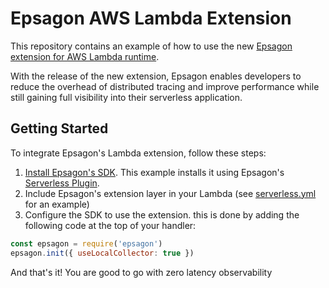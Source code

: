 # Epsagon AWS Lambda Extension

This repository contains an example of how to use the new [Epsagon extension for AWS Lambda runtime](https://epsagon.com/development/aws-lambda-extension/).

With the release of the new extension, Epsagon enables developers to reduce the overhead of distributed tracing and improve performance while still gaining full visibility into their serverless application.

## Getting Started

To integrate Epsagon's Lambda extension, follow these steps:
1. [Install Epsagon's SDK](https://docs.epsagon.com/docs/nodejs-aws-lambda). This example installs it using Epsagon's [Serverless Plugin](https://github.com/epsagon/serverless-plugin-epsagon).
2. Include Epsagon's extension layer in your Lambda (see [serverless.yml](./serverless.yml) for an example)
3. Configure the SDK to use the extension. this is done by adding the following code at the top of your handler:
```javascript
const epsagon = require('epsagon')
epsagon.init({ useLocalCollector: true })
```

And that's it! You are good to go with zero latency observability
